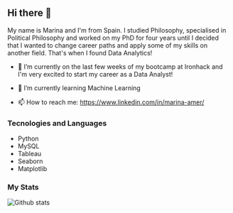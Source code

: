 ## Hi there 👋 

My name is Marina and I'm from Spain. I studied Philosophy, specialised in Political Philosophy and worked on my PhD for four years until I decided that I wanted to change career paths and apply some of my skills on another field. That's when I found Data Analytics! 

- 🔭 I’m currently on the last few weeks of my bootcamp at Ironhack and I'm very excited to start my career as a Data Analyst!

- 🌱 I’m currently learning Machine Learning

- 📫 How to reach me: https://www.linkedin.com/in/marina-amer/

### Tecnologies and Languages
- Python
- MySQL
- Tableau
- Seaborn
- Matplotlib


### My Stats
![Github stats](https://github-readme-stats.vercel.app/api?username=marinamer&theme=dracula&show_icons=true&count_private=true)
<!--
![Top Languages Card](https://github-readme-stats.vercel.app/api/top-langs/?username=marinamer&layout=compact)
<!--
**marinamer/marinamer** is a ✨ _special_ ✨ repository because its `README.md` (this file) appears on your GitHub profile.

- 🔭 I’m currently working on ...
- 🌱 I’m currently learning ...
- 👯 I’m looking to collaborate on ...
- 🤔 I’m looking for help with ...
- 💬 Ask me about ...
- 📫 How to reach me: ...
- 😄 Pronouns: ...
- ⚡ Fun fact: ...
-->
